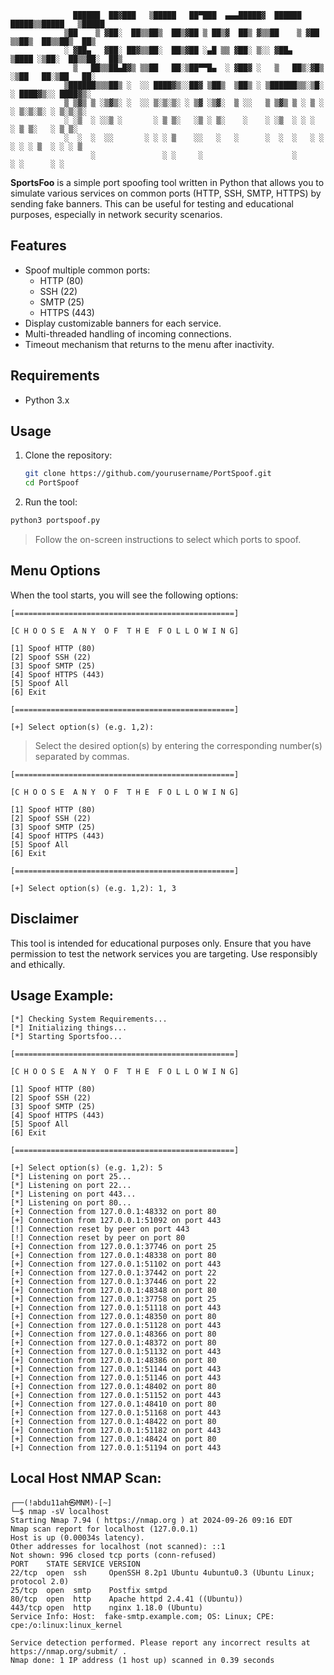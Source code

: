 ```console
              ██████  ██▓███   ▒█████   ██▀███  ▄▄▄█████▓  ██████   █████▒▒█████   ▒█████  
            ▒██    ▒ ▓██░  ██▒▒██▒  ██▒▓██ ▒ ██▒▓  ██▒ ▓▒▒██    ▒ ▓██   ▒▒██▒  ██▒▒██▒  ██▒
            ░ ▓██▄   ▓██░ ██▓▒▒██░  ██▒▓██ ░▄█ ▒▒ ▓██░ ▒░░ ▓██▄   ▒████ ░▒██░  ██▒▒██░  ██▒
              ▒   ██▒▒██▄█▓▒ ▒▒██   ██░▒██▀▀█▄  ░ ▓██▓ ░   ▒   ██▒░▓█▒  ░▒██   ██░▒██   ██░
            ▒██████▒▒▒██▒ ░  ░░ ████▓▒░░██▓ ▒██▒  ▒██▒ ░ ▒██████▒▒░▒█░   ░ ████▓▒░░ ████▓▒░
            ▒ ▒▓▒ ▒ ░▒▓▒░ ░  ░░ ▒░▒░▒░ ░ ▒▓ ░▒▓░  ▒ ░░   ▒ ▒▓▒ ▒ ░ ▒ ░   ░ ▒░▒░▒░ ░ ▒░▒░▒░ 
            ░ ░▒  ░ ░░▒ ░       ░ ▒ ▒░   ░▒ ░ ▒░    ░    ░ ░▒  ░ ░ ░       ░ ▒ ▒░   ░ ▒ ▒░ 
            ░  ░  ░  ░░       ░ ░ ░ ▒    ░░   ░   ░      ░  ░  ░   ░ ░   ░ ░ ░ ▒  ░ ░ ░ ▒  
                  ░               ░ ░     ░                    ░             ░ ░      ░ ░  
```

**SportsFoo** is a simple port spoofing tool written in Python that allows you to simulate various services on common ports (HTTP, SSH, SMTP, HTTPS) by sending fake banners. This can be useful for testing and educational purposes, especially in network security scenarios.

## Features

- Spoof multiple common ports:
  - HTTP (80)
  - SSH (22)
  - SMTP (25)
  - HTTPS (443)
- Display customizable banners for each service.
- Multi-threaded handling of incoming connections.
- Timeout mechanism that returns to the menu after inactivity.

## Requirements

- Python 3.x

## Usage

1. Clone the repository:
   ```bash
   git clone https://github.com/yourusername/PortSpoof.git
   cd PortSpoof
   ```
3. Run the tool:

  ```bash
  python3 portspoof.py
  ```

  > Follow the on-screen instructions to select which ports to spoof.

## Menu Options
  When the tool starts, you will see the following options:
  
  ```console
  [=================================================]
  
  [C H O O S E  A N Y  O F  T H E  F O L L O W I N G]
  
  [1] Spoof HTTP (80)
  [2] Spoof SSH (22)
  [3] Spoof SMTP (25)
  [4] Spoof HTTPS (443)
  [5] Spoof All
  [6] Exit
  
  [=================================================]
  
  [+] Select option(s) (e.g. 1,2):
  ```
  
  > Select the desired option(s) by entering the corresponding number(s) separated by commas.

  ```console
  [=================================================]
  
  [C H O O S E  A N Y  O F  T H E  F O L L O W I N G]
  
  [1] Spoof HTTP (80)
  [2] Spoof SSH (22)
  [3] Spoof SMTP (25)
  [4] Spoof HTTPS (443)
  [5] Spoof All
  [6] Exit
  
  [=================================================]
  
  [+] Select option(s) (e.g. 1,2): 1, 3
  ```
## Disclaimer
  This tool is intended for educational purposes only. Ensure that you have permission to test the network services you are targeting. Use responsibly and ethically.

## Usage Example:

```console
[*] Checking System Requirements...
[*] Initializing things...
[*] Starting Sportsfoo...

[=================================================]

[C H O O S E  A N Y  O F  T H E  F O L L O W I N G]

[1] Spoof HTTP (80)
[2] Spoof SSH (22)
[3] Spoof SMTP (25)
[4] Spoof HTTPS (443)
[5] Spoof All
[6] Exit

[=================================================]

[+] Select option(s) (e.g. 1,2): 5
[*] Listening on port 25...
[*] Listening on port 22...
[*] Listening on port 443...
[*] Listening on port 80...
[+] Connection from 127.0.0.1:48332 on port 80
[+] Connection from 127.0.0.1:51092 on port 443
[!] Connection reset by peer on port 443
[!] Connection reset by peer on port 80
[+] Connection from 127.0.0.1:37746 on port 25
[+] Connection from 127.0.0.1:48338 on port 80
[+] Connection from 127.0.0.1:51102 on port 443
[+] Connection from 127.0.0.1:37442 on port 22
[+] Connection from 127.0.0.1:37446 on port 22
[+] Connection from 127.0.0.1:48348 on port 80
[+] Connection from 127.0.0.1:37758 on port 25
[+] Connection from 127.0.0.1:51118 on port 443
[+] Connection from 127.0.0.1:48350 on port 80
[+] Connection from 127.0.0.1:51128 on port 443
[+] Connection from 127.0.0.1:48366 on port 80
[+] Connection from 127.0.0.1:48372 on port 80
[+] Connection from 127.0.0.1:51132 on port 443
[+] Connection from 127.0.0.1:48386 on port 80
[+] Connection from 127.0.0.1:51144 on port 443
[+] Connection from 127.0.0.1:51146 on port 443
[+] Connection from 127.0.0.1:48402 on port 80
[+] Connection from 127.0.0.1:51152 on port 443
[+] Connection from 127.0.0.1:48410 on port 80
[+] Connection from 127.0.0.1:51168 on port 443
[+] Connection from 127.0.0.1:48422 on port 80
[+] Connection from 127.0.0.1:51182 on port 443
[+] Connection from 127.0.0.1:48424 on port 80
[+] Connection from 127.0.0.1:51194 on port 443
```
## Local Host NMAP Scan:

```console
┌──(!abdu11ah㉿MNM)-[~]
└─$ nmap -sV localhost    
Starting Nmap 7.94 ( https://nmap.org ) at 2024-09-26 09:16 EDT
Nmap scan report for localhost (127.0.0.1)
Host is up (0.00034s latency).
Other addresses for localhost (not scanned): ::1
Not shown: 996 closed tcp ports (conn-refused)
PORT    STATE SERVICE VERSION
22/tcp  open  ssh     OpenSSH 8.2p1 Ubuntu 4ubuntu0.3 (Ubuntu Linux; protocol 2.0)
25/tcp  open  smtp    Postfix smtpd
80/tcp  open  http    Apache httpd 2.4.41 ((Ubuntu))
443/tcp open  http    nginx 1.18.0 (Ubuntu)
Service Info: Host:  fake-smtp.example.com; OS: Linux; CPE: cpe:/o:linux:linux_kernel

Service detection performed. Please report any incorrect results at https://nmap.org/submit/ .
Nmap done: 1 IP address (1 host up) scanned in 0.39 seconds
```
